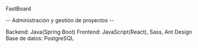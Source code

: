 FastBoard

-- Administración y gestión de proyectos --

Backend: Java(Spring Boot)
Frontend: JavaScript(React), Sass, Ant Design
Base de datos: PostgreSQL
